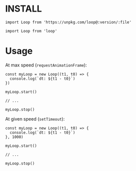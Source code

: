 # INSTALL

```
import Loop from 'https://unpkg.com/loop@:version/:file'
```

```
import Loop from 'loop'
```

# Usage

At max speed (`requestAnimationFrame`):

```
const myLoop = new Loop((t1, t0) => {
  console.log(`dt: ${t1 - t0}`)
})

myLoop.start()

// ...

myLoop.stop()
```

At given speed (`setTimeout`):

```
const myLoop = new Loop((t1, t0) => {
  console.log(`dt: ${t1 - t0}`)
}, 1000)

myLoop.start()

// ...

myLoop.stop()
```